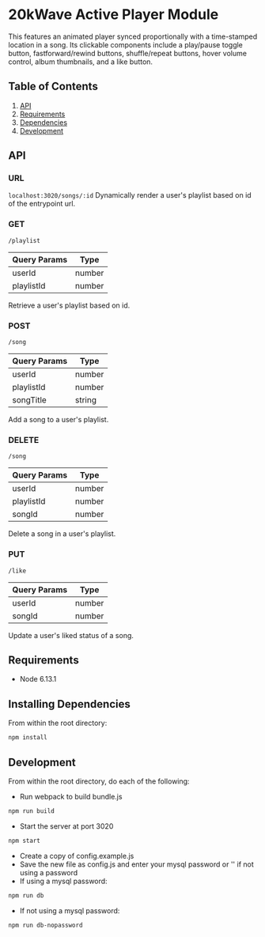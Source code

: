 # 20kWave Active Player Module

This features an animated player synced proportionally with a time-stamped location in a song. Its clickable components include a play/pause toggle button, fastforward/rewind buttons, shuffle/repeat buttons, hover volume control, album thumbnails, and a like button.

## Table of Contents

1. [API](#API)
1. [Requirements](#requirements)
1. [Dependencies](#installing)
1. [Development](#development)

## API
### URL
`localhost:3020/songs/:id`
Dynamically render a user's playlist based on id of the entrypoint url.

### GET
`/playlist`

| Query Params| Type |
| ----------- | ----------- |
| userId | number |
| playlistId | number |

Retrieve a user's playlist based on id.

### POST
`/song`

| Query Params | Type |
| ----------- | ----------- |
| userId | number |
| playlistId | number |
| songTitle | string |

Add a song to a user's playlist.

### DELETE
`/song`

| Query Params| Type |
| ----------- | ----------- |
| userId | number |
| playlistId | number |
| songId | number |

Delete a song in a user's playlist.

### PUT
`/like`

| Query Params| Type |
| ----------- | ----------- |
| userId | number |
| songId | number |

Update a user's liked status of a song.

## Requirements

- Node 6.13.1

## Installing Dependencies

From within the root directory:

```sh
npm install
```

## Development

From within the root directory, do each of the following:

- Run webpack to build bundle.js
```sh
npm run build
```
- Start the server at port 3020
```sh
npm start
```
- Create a copy of config.example.js
- Save the new file as config.js and enter your mysql password or '' if not using a password
- If using a mysql password: 
```sh
npm run db
```
- If not using a mysql password: 
```sh
npm run db-nopassword
```
